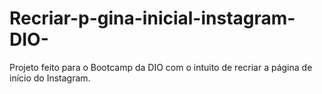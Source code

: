 # Recriar-p-gina-inicial-instagram-DIO-
Projeto feito para o Bootcamp da DIO com o intuito de recriar a página de início do Instagram.
